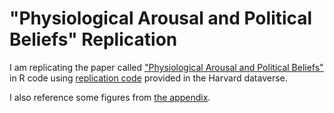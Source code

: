 # "Physiological Arousal and Political Beliefs" Replication

I am replicating the paper called ["Physiological Arousal and Political Beliefs"](https://scholar.harvard.edu/files/jooajulialee/files/physiological_arousal.pdf) in R code using [replication code](https://dataverse.harvard.edu/dataset.xhtml?persistentId=doi:10.7910/DVN/24318) provided in the Harvard dataverse.

I also reference some figures from [the appendix](https://onlinelibrary.wiley.com/action/downloadSupplement?doi=10.1111%2Fpops.12173&file=pops12173-sup-0001-si.pdf).
